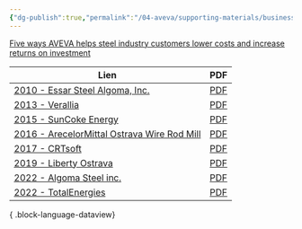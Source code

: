 ```yaml
---
{"dg-publish":true,"permalink":"/04-aveva/supporting-materials/business-topics/blast-furnace/"}
---
```



[Five ways AVEVA helps steel industry customers lower costs and increase returns on investment](https://www.aveva.com/en/perspectives/blog/five-ways-aveva-helps-steel-industry-customers-lower-costs-and-increase-returns-on-investment/)

| Lien                                                                                                                                                                                               | PDF                                                                                                                                                                                                                                                                     |
| -------------------------------------------------------------------------------------------------------------------------------------------------------------------------------------------------- | ----------------------------------------------------------------------------------------------------------------------------------------------------------------------------------------------------------------------------------------------------------------------- |
| [2010 - Essar Steel Algoma, Inc.](https://resources.osisoft.com/presentations/performance-event-logging-and-management-in-an-iron-making-process/)                                                 | [PDF](https://cdn.osisoft.com/corp/en/media/presentations/2010/UsersConference2010/PDF/UC2010_BRS1760_Essar_Steel_DiDonato.pdf)                                                                                                                                         |
| [2013 - Verallia](https://resources.osisoft.com/presentations/compressed-air-management-with-the-pi-system/)                                                                                       | [PDF](https://cdn.osisoft.com/corp/en/media/presentations/2013/EMEA2013/PDF/EMEA13_Verallia_BaptistaTurck_DeploymentOfThePDHInfrastructureAtVerallia.pdf)                                                                                                               |
| [2015 - SunCoke Energy](https://resources.osisoft.com/presentations/achieving-enterprise-wide-operational-intelligence-using-the-pi-server-s-asset-framework/)                                     | [PDF](https://cdn.osisoft.com/corp/en/media/presentations/2015/UsersConference2015/PDF/UsersConference2015_SunCokeEnergy_Reynolds_AchievingEnterprisewideOperationalIntelligenceusingthePIServersAssetFramework.pdf)                                                    |
| [2016 - ArecelorMittal Ostrava Wire Rod Mill](https://resources.osisoft.com/presentations/arcelormittal-ostrava-wire-rod-mill--analysis-of-rolling-speed-parameters/)                              | [PDF](https://cdn.osisoft.com/osi/presentations/2016-users-conference-emea-berlin/2016-users-conference-emea-berlin-d2-Process-Industries-E060-ArecelorMittal-Ostrava-Wire-Rod-Mill-Domck-ArcelorMittal-Ostrava-Wire-Rod-Mill-Analysis-of-Rolling-Speed-Parameters.pdf) |
| [2017 - CRTsoft](https://resources.osisoft.com/presentations/the-pi-system-and-industrial-big-data-applications-at-china-steel-group/)                                                             | [PDF](https://cdn.osisoft.com/osi/presentations/2017-uc-san-francisco/UC17NA02MM05_ChinaSteel_JKuo_NJiang_IndustrialBigDataApplications.pdf)                                                                                                                            |
| [2019 - Liberty Ostrava](https://resources.osisoft.com/presentations/liberty-ostrava-automation-via-pi-system/)                                                                                    | [PDF](https://cdn.osisoft.com/osi/presentations/2019-uc-gothenburg/UC19EU-D2PI02-Liberty-Ostrava-Luzny-Liberty-Ostrava-Automation-via-PI-system.pdf)                                                                                                                    |
| [2022 - Algoma Steel inc.](https://resources.osisoft.com/presentations/algoma-steel---cold-mill-digital-journey/)                                                                                  | [PDF](https://cdn.osisoft.com/osi/presentations/2022-AVEVA-San-Francisco/UC22NA-02MM40-Algoma-Gardner-Cold-Mill-Digital-Journey.pdf)                                                                                                                                    |
| [2022 - TotalEnergies](https://resources.osisoft.com/presentations/two-talks---1--data-governance---2---digitization-of-molecules-for-energy-efficiency-and-emissions-monitoring---totalenergies/) | [PDF](https://cdn.osisoft.com/osi/presentations/2022-AVEVA-Amsterdam/UC22EU-D2OG020-TotalEnergies-Segard-Bernadi-Data-Mgt-Molecules-Digitaliz.pdf)                                                                                                                      |

{ .block-language-dataview}